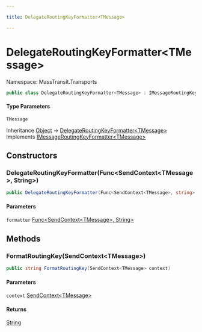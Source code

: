 ```yaml
---

title: DelegateRoutingKeyFormatter<TMessage>

---
```


# DelegateRoutingKeyFormatter\<TMessage\>

Namespace: MassTransit.Transports

```csharp
public class DelegateRoutingKeyFormatter<TMessage> : IMessageRoutingKeyFormatter<TMessage>
```

#### Type Parameters

`TMessage`<br/>

Inheritance [Object](https://learn.microsoft.com/en-us/dotnet/api/system.object) → [DelegateRoutingKeyFormatter\<TMessage\>](../masstransit-transports/delegateroutingkeyformatter-1)<br/>
Implements [IMessageRoutingKeyFormatter\<TMessage\>](../masstransit-transports/imessageroutingkeyformatter-1)

## Constructors

### **DelegateRoutingKeyFormatter(Func\<SendContext\<TMessage\>, String\>)**

```csharp
public DelegateRoutingKeyFormatter(Func<SendContext<TMessage>, string> formatter)
```

#### Parameters

`formatter` [Func\<SendContext\<TMessage\>, String\>](https://learn.microsoft.com/en-us/dotnet/api/system.func-2)<br/>

## Methods

### **FormatRoutingKey(SendContext\<TMessage\>)**

```csharp
public string FormatRoutingKey(SendContext<TMessage> context)
```

#### Parameters

`context` [SendContext\<TMessage\>](../../masstransit-abstractions/masstransit/sendcontext-1)<br/>

#### Returns

[String](https://learn.microsoft.com/en-us/dotnet/api/system.string)<br/>
